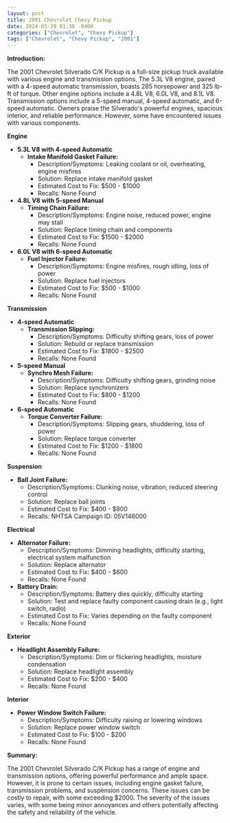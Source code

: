 ```yaml
---
layout: post
title: 2001 Chevrolet Chevy Pickup
date: 2024-03-29 01:38 -0400
categories: ["Chevrolet", "Chevy Pickup"]
tags: ["Chevrolet", "Chevy Pickup", "2001"]
---
```

**Introduction:**

The 2001 Chevrolet Silverado C/K Pickup is a full-size pickup truck available with various engine and transmission options. The 5.3L V8 engine, paired with a 4-speed automatic transmission, boasts 285 horsepower and 325 lb-ft of torque. Other engine options include a 4.8L V8, 6.0L V8, and 8.1L V8. Transmission options include a 5-speed manual, 4-speed automatic, and 6-speed automatic. Owners praise the Silverado's powerful engines, spacious interior, and reliable performance. However, some have encountered issues with various components.

**Engine**

* **5.3L V8 with 4-speed Automatic**
    * **Intake Manifold Gasket Failure:**
        * Description/Symptoms: Leaking coolant or oil, overheating, engine misfires
        * Solution: Replace intake manifold gasket
        * Estimated Cost to Fix: $500 - $1000
        * Recalls: None Found
* **4.8L V8 with 5-speed Manual**
    * **Timing Chain Failure:**
        * Description/Symptoms: Engine noise, reduced power, engine may stall
        * Solution: Replace timing chain and components
        * Estimated Cost to Fix: $1500 - $2000
        * Recalls: None Found
* **6.0L V8 with 6-speed Automatic**
    * **Fuel Injector Failure:**
        * Description/Symptoms: Engine misfires, rough idling, loss of power
        * Solution: Replace fuel injectors
        * Estimated Cost to Fix: $500 - $1000
        * Recalls: None Found

**Transmission**

* **4-speed Automatic**
    * **Transmission Slipping:**
        * Description/Symptoms: Difficulty shifting gears, loss of power
        * Solution: Rebuild or replace transmission
        * Estimated Cost to Fix: $1800 - $2500
        * Recalls: None Found
* **5-speed Manual**
    * **Synchro Mesh Failure:**
        * Description/Symptoms: Difficulty shifting gears, grinding noise
        * Solution: Replace synchronizers
        * Estimated Cost to Fix: $800 - $1200
        * Recalls: None Found
* **6-speed Automatic**
    * **Torque Converter Failure:**
        * Description/Symptoms: Slipping gears, shuddering, loss of power
        * Solution: Replace torque converter
        * Estimated Cost to Fix: $1200 - $1800
        * Recalls: None Found

**Suspension**

* **Ball Joint Failure:**
    * Description/Symptoms: Clunking noise, vibration, reduced steering control
    * Solution: Replace ball joints
    * Estimated Cost to Fix: $400 - $800
    * Recalls: NHTSA Campaign ID: 05V146000

**Electrical**

* **Alternator Failure:**
    * Description/Symptoms: Dimming headlights, difficulty starting, electrical system malfunction
    * Solution: Replace alternator
    * Estimated Cost to Fix: $400 - $600
    * Recalls: None Found
* **Battery Drain:**
    * Description/Symptoms: Battery dies quickly, difficulty starting
    * Solution: Test and replace faulty component causing drain (e.g., light switch, radio)
    * Estimated Cost to Fix: Varies depending on the faulty component
    * Recalls: None Found

**Exterior**

* **Headlight Assembly Failure:**
    * Description/Symptoms: Dim or flickering headlights, moisture condensation
    * Solution: Replace headlight assembly
    * Estimated Cost to Fix: $200 - $400
    * Recalls: None Found

**Interior**

* **Power Window Switch Failure:**
    * Description/Symptoms: Difficulty raising or lowering windows
    * Solution: Replace power window switch
    * Estimated Cost to Fix: $100 - $200
    * Recalls: None Found

**Summary:**

The 2001 Chevrolet Silverado C/K Pickup has a range of engine and transmission options, offering powerful performance and ample space. However, it is prone to certain issues, including engine gasket failure, transmission problems, and suspension concerns. These issues can be costly to repair, with some exceeding $2000. The severity of the issues varies, with some being minor annoyances and others potentially affecting the safety and reliability of the vehicle.
